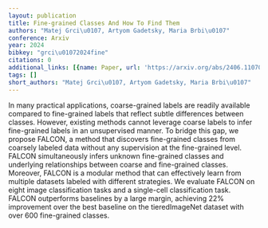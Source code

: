 ```yaml
---
layout: publication
title: Fine-grained Classes And How To Find Them
authors: "Matej Grci\u0107, Artyom Gadetsky, Maria Brbi\u0107"
conference: Arxiv
year: 2024
bibkey: "grci\u01072024fine"
citations: 0
additional_links: [{name: Paper, url: 'https://arxiv.org/abs/2406.11070'}]
tags: []
short_authors: "Matej Grci\u0107, Artyom Gadetsky, Maria Brbi\u0107"
---
```

In many practical applications, coarse-grained labels are readily available
compared to fine-grained labels that reflect subtle differences between
classes. However, existing methods cannot leverage coarse labels to infer
fine-grained labels in an unsupervised manner. To bridge this gap, we propose
FALCON, a method that discovers fine-grained classes from coarsely labeled data
without any supervision at the fine-grained level. FALCON simultaneously infers
unknown fine-grained classes and underlying relationships between coarse and
fine-grained classes. Moreover, FALCON is a modular method that can effectively
learn from multiple datasets labeled with different strategies. We evaluate
FALCON on eight image classification tasks and a single-cell classification
task. FALCON outperforms baselines by a large margin, achieving 22% improvement
over the best baseline on the tieredImageNet dataset with over 600 fine-grained
classes.